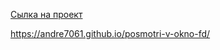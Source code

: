  [Сылка на проект](https://andre7061.github.io/posmotri-v-okno-fd/)

 https://andre7061.github.io/posmotri-v-okno-fd/